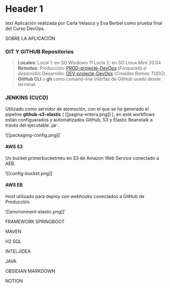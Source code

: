 
# Header 1
text
Aplicación realizada por Carla Velasco y Eva Berbel como prueba final del Curso DevOps.

SOBRE LA APLICACIÓN



### GIT Y GITHUB Repositorios

>  **Locales**:
> 	Local 1: en SO Windows 11
> 	Locla 2: en SO Linux Mint 20.04
> **Remotos**:
>		Producción: [PROD-projecte-DevOps](https://github.com/carla-velasco7e4/PROD-projecte-DevOps)  (_Forqueado a desarrollo_)
>		Desarrollo: [DEV-projecte-DevOps](https://github.com/Berbelev/DEV-projecte-DevOps) (_Creadas Ramas TODO_)
	**GitHub CLI** o **gh** como comand-line interfaz de GitHub usado desde terminal.

	

### JENKINS (CI/CD) 

Utilizado como servidor de atomoción, con el que se ha generado el pipeline **github-s3-elastic** ( [[pagina-entera.png]] ), en este workflows están configuarados y automátizados GitHub, S3 y Elastic Beanstalk a través del ejecutable .jar .

![[packaging-config.png]]`

#### AWS S3
Un bucket primerbucketmeu en S3 de Amazon Web Service conectado a  AEB.

![[config-bucket.png]]`

#### AWS EB
Host utilizado para deploy con webhooks conectados a GitHub de Producción.

![[environment-elastic.png]]`



FRAMEWORK SPRINGBOOT



MAVEN


H2 SQL

INTELJIDEA 

JAVA



OBSIDIAN MARKDOWN

NOTION